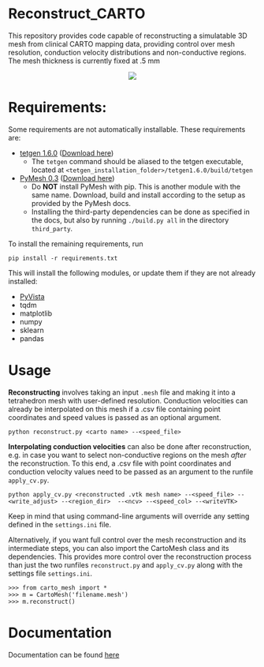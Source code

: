 # Reconstruct_CARTO
This repository provides code capable of reconstructing a simulatable 3D mesh from clinical CARTO mapping data, providing control over mesh resolution, 
conduction velocity distributions and non-conductive regions. The mesh thickness is currently fixed at .5 mm

<p align="center">
<img src=https://media0.giphy.com/media/bZM2OaOQb4HCVymzna/giphy.gif?cid=790b76112533f1a2f99b476d6833aa55d4b4c8ef9e3227b2&rid=giphy.gif&ct=g />
</p>

# Requirements:
Some requirements are not automatically installable. These requirements are:
- [tetgen 1.6.0](http://www.wias-berlin.de/software/index.jsp?id=TetGen&lang=1#Download) ([Download here](http://www.wias-berlin.de/software/tetgen/download2.jsp))
  - The ```tetgen``` command should be aliased to the tetgen executable, located at
```<tetgen_installation_folder>/tetgen1.6.0/build/tetgen```
- [PyMesh 0.3](https://pymesh.readthedocs.io/en/latest/index.html)  ([Download here](https://pymesh.readthedocs.io/en/latest/installation.html))
  - Do **NOT** install PyMesh with pip. This is another module with the same name. Download, build and install according to the setup as provided by the PyMesh docs.
  - Installing the third-party dependencies can be done as specified in the docs, but also by running ```./build.py all``` in the directory ```third_party```.


To install the remaining requirements, run
```
pip install -r requirements.txt
```
This will install the following modules, or update them if they are not already installed:
- [PyVista](https://docs.pyvista.org/getting-started/index.html)
- tqdm
- matplotlib
- numpy
- sklearn
- pandas


# Usage
**Reconstructing** involves taking an input `.mesh` file and making it into a tetrahedron mesh with user-defined 
resolution. Conduction velocities can already be interpolated on this mesh if a .csv file containing point coordinates 
and speed values is passed as an optional argument.
```
python reconstruct.py <carto name> --<speed_file>
```
**Interpolating conduction velocities** can also be done after reconstruction, e.g. in case you want to select
non-conductive regions on the mesh *after* the reconstruction. To this end, a .csv file with point coordinates and
conduction velocity values need to be passed as an argument to the runfile `apply_cv.py`.
```
python apply_cv.py <reconstructed .vtk mesh name> --<speed_file> --<write_adjust> --<region_dir>  --<ncv> --<speed_col> --<writeVTK>
```

Keep in mind that using command-line arguments will override any setting defined in the `settings.ini` file.

Alternatively, if you want full control over the mesh reconstruction and its intermediate steps, you can also import the
CartoMesh class and its dependencies. This provides more control over the reconstruction process than just the two 
runfiles `reconstruct.py` and `apply_cv.py` along with the settings file `settings.ini`.
```
>>> from carto_mesh import *
>>> m = CartoMesh('filename.mesh')
>>> m.reconstruct()
```

# Documentation
Documentation can be found [here](https://bgmeulem.github.io/Reconstruct_CARTO/html/index.html)
